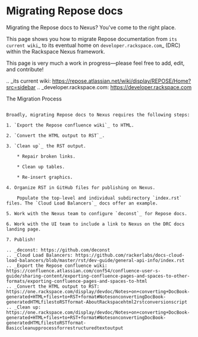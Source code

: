 Migrating Repose docs
=====================

Migrating the Repose docs to Nexus? You've come to the right place.

This page shows you how to migrate Repose documentation from `its current wiki`_ to its eventual home on `developer.rackspace.com`_ (DRC) within the Rackspace Nexus framework.

This page is very much a work in progress&mdash;please feel free to add, edit, and contribute!

.. _its current wiki: https://repose.atlassian.net/wiki/display/REPOSE/Home?src=sidebar
.. _developer.rackspace.com: https://developer.rackspace.com

The Migration Process
~~~~~~~~~~~~~~~~~~~~~

Broadly, migrating Repose docs to Nexus requires the following steps:

1. `Export the Repose confluence wiki`_ to HTML.

2. `Convert the HTML output to RST`_.

3. `Clean up`_ the RST output.

    * Repair broken links.

    * Clean up tables.

    * Re-insert graphics.

4. Organize RST in GitHub files for publishing on Nexus.

    Populate the top-level and individual subdirectory `index.rst` files. The `Cloud Load Balancers`_ docs offer an example.

5. Work with the Nexus team to configure `deconst`_ for Repose docs. 

6. Work with the UI team to include a link to Nexus on the DRC docs landing page.

7. Publish!

.. _deconst: https://github.com/deconst
.. _Cloud Load Balancers: https://github.com/rackerlabs/docs-cloud-load-balancers/blob/master/rst/dev-guide/general-api-info/index.rst
.. _Export the Repose confluence wiki: https://confluence.atlassian.com/conf54/confluence-user-s-guide/sharing-content/exporting-confluence-pages-and-spaces-to-other-formats/exporting-confluence-pages-and-spaces-to-html
.. _Convert the HTML output to RST: https://one.rackspace.com/display/devdoc/Notes+on+converting+DocBook-generated+HTML+files+to+RST+format#NotesonconvertingDocBook-generatedHTMLfilestoRSTformat-AboutRackspacehtml2rstconversionscript
.. _Clean up: https://one.rackspace.com/display/devdoc/Notes+on+converting+DocBook-generated+HTML+files+to+RST+format#NotesonconvertingDocBook-generatedHTMLfilestoRSTformat-Basiccleanupprocessforrestructuredtextoutput
